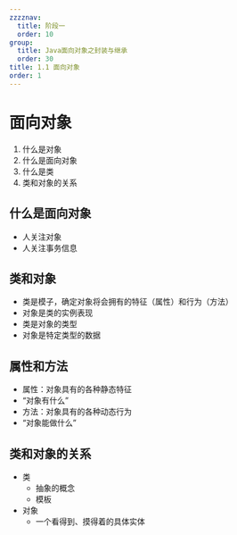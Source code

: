 ```yaml
---
zzzznav:
  title: 阶段一
  order: 10
group:
  title: Java面向对象之封装与继承
  order: 30
title: 1.1 面向对象
order: 1
---
```


# 面向对象

1. 什么是对象
2. 什么是面向对象
3. 什么是类
4. 类和对象的关系

 ## 什么是面向对象

- 人关注对象
- 人关注事务信息

## 类和对象

- 类是模子，确定对象将会拥有的特征（属性）和行为（方法）
- 对象是类的实例表现
- 类是对象的类型
- 对象是特定类型的数据

## 属性和方法

- 属性：对象具有的各种静态特征
- “对象有什么”
- 方法：对象具有的各种动态行为
- “对象能做什么”

## 类和对象的关系

- 类
  - 抽象的概念
  - 模板
- 对象
  - 一个看得到、摸得着的具体实体